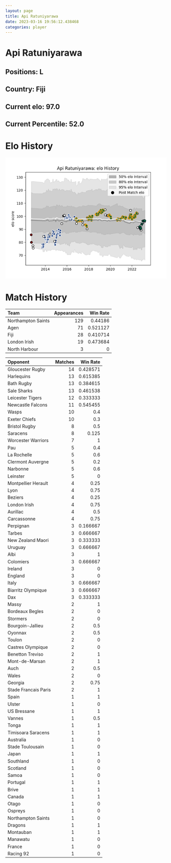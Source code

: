 ```yaml
---  
layout: page  
title: Api Ratuniyarawa  
date: 2023-03-16 19:56:12.438468  
categories: player  
---
```

# Api Ratuniyarawa

## Positions: L

## Country: Fiji

## Current elo: 97.0

## Current Percentile: 52.0

# Elo History


![elo history](history_ApiRatuniyarawa.png)
# Match History


| Team               |   Appearances |   Win Rate |
|:-------------------|--------------:|-----------:|
| Northampton Saints |           129 |   0.44186  |
| Agen               |            71 |   0.521127 |
| Fiji               |            28 |   0.410714 |
| London Irish       |            19 |   0.473684 |
| North Harbour      |             3 |   0        |

| Opponent             |   Matches |   Win Rate |
|:---------------------|----------:|-----------:|
| Gloucester Rugby     |        14 |   0.428571 |
| Harlequins           |        13 |   0.615385 |
| Bath Rugby           |        13 |   0.384615 |
| Sale Sharks          |        13 |   0.461538 |
| Leicester Tigers     |        12 |   0.333333 |
| Newcastle Falcons    |        11 |   0.545455 |
| Wasps                |        10 |   0.4      |
| Exeter Chiefs        |        10 |   0.3      |
| Bristol Rugby        |         8 |   0.5      |
| Saracens             |         8 |   0.125    |
| Worcester Warriors   |         7 |   1        |
| Pau                  |         5 |   0.4      |
| La Rochelle          |         5 |   0.6      |
| Clermont Auvergne    |         5 |   0.2      |
| Narbonne             |         5 |   0.6      |
| Leinster             |         5 |   0        |
| Montpellier Herault  |         4 |   0.25     |
| Lyon                 |         4 |   0.75     |
| Beziers              |         4 |   0.25     |
| London Irish         |         4 |   0.75     |
| Aurillac             |         4 |   0.5      |
| Carcassonne          |         4 |   0.75     |
| Perpignan            |         3 |   0.166667 |
| Tarbes               |         3 |   0.666667 |
| New Zealand Maori    |         3 |   0.333333 |
| Uruguay              |         3 |   0.666667 |
| Albi                 |         3 |   1        |
| Colomiers            |         3 |   0.666667 |
| Ireland              |         3 |   0        |
| England              |         3 |   0        |
| Italy                |         3 |   0.666667 |
| Biarritz Olympique   |         3 |   0.666667 |
| Dax                  |         3 |   0.333333 |
| Massy                |         2 |   1        |
| Bordeaux Begles      |         2 |   0        |
| Stormers             |         2 |   0        |
| Bourgoin-Jallieu     |         2 |   0.5      |
| Oyonnax              |         2 |   0.5      |
| Toulon               |         2 |   0        |
| Castres Olympique    |         2 |   0        |
| Benetton Treviso     |         2 |   1        |
| Mont-de-Marsan       |         2 |   1        |
| Auch                 |         2 |   0.5      |
| Wales                |         2 |   0        |
| Georgia              |         2 |   0.75     |
| Stade Francais Paris |         2 |   1        |
| Spain                |         1 |   1        |
| Ulster               |         1 |   0        |
| US Bressane          |         1 |   1        |
| Vannes               |         1 |   0.5      |
| Tonga                |         1 |   1        |
| Timisoara Saracens   |         1 |   1        |
| Australia            |         1 |   0        |
| Stade Toulousain     |         1 |   0        |
| Japan                |         1 |   1        |
| Southland            |         1 |   0        |
| Scotland             |         1 |   0        |
| Samoa                |         1 |   0        |
| Portugal             |         1 |   1        |
| Brive                |         1 |   1        |
| Canada               |         1 |   1        |
| Otago                |         1 |   0        |
| Ospreys              |         1 |   0        |
| Northampton Saints   |         1 |   0        |
| Dragons              |         1 |   1        |
| Montauban            |         1 |   1        |
| Manawatu             |         1 |   0        |
| France               |         1 |   0        |
| Racing 92            |         1 |   0        |